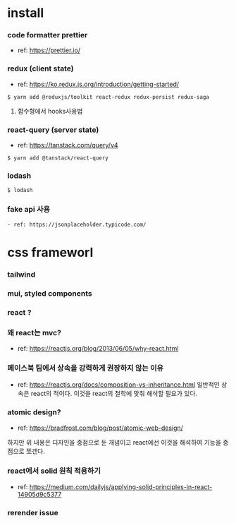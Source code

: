# install

### code formatter prettier

- ref: https://prettier.io/

### redux (client state)

- ref: https://ko.redux.js.org/introduction/getting-started/

```
$ yarn add @reduxjs/toolkit react-redux redux-persist redux-saga
```

1. 함수형에서 hooks사용법

### react-query (server state)

- ref: https://tanstack.com/query/v4

```
$ yarn add @tanstack/react-query
```

### lodash

```
$ lodash
```

### fake api 사용

```
- ref: https://jsonplaceholder.typicode.com/
```

# css frameworl

### tailwind

### mui, styled components

### react ?

### 왜 react는 mvc?

- ref: https://reactjs.org/blog/2013/06/05/why-react.html

### 페이스북 팀에서 상속을 강력하게 권장하지 않는 이유

- ref: https://reactjs.org/docs/composition-vs-inheritance.html
  일반적인 상속은 react의 적이다. 이것을 react의 철학에 맞춰 해석할 필요가 있다.

### atomic design?

- ref: https://bradfrost.com/blog/post/atomic-web-design/

하지만 위 내용은 디자인을 중점으로 둔 개념이고 react에선 이것을 해석하여 기능을 중점으로 쪼갠다.

### react에서 solid 원칙 적용하기

- ref: https://medium.com/dailyjs/applying-solid-principles-in-react-14905d9c5377

### rerender issue
